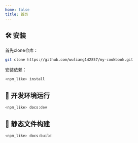 ```yaml
---
home: false
title: 首页
---
```


## 🛠 安装

首先clone仓库：

````bash
git clone https://github.com/wuliang142857/my-cookbook.git
````

安装依赖：

```bash
<npm_like> install
```

## 🚀 开发环境运行

```bash
<npm_like> docs:dev
```


## 🚀 静态文件构建

```bash
<npm_like> docs:build
```